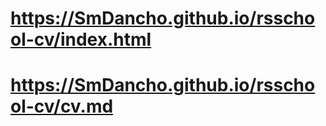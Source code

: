 # https://SmDancho.github.io/rsschool-cv/index.html
# https://SmDancho.github.io/rsschool-cv/cv.md



